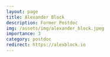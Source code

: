 ```yaml
---
layout: page
title: Alexander Block
description: Former Postdoc
img: /assets/img/alexander_block.jpeg
importance: 3
category: postdoc
redirect: https://alexblock.io
---
```

